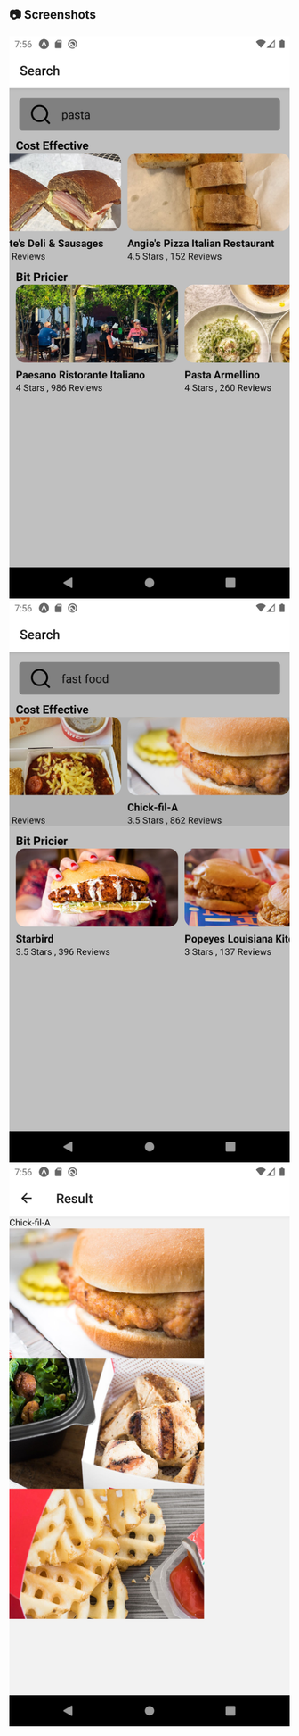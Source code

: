 
## 📷 Screenshots
![Mockup 1](https://github.com/furkanksl/FoodSearchApp-Expo-w-Yelp-api/raw/master/mockups/1.jpg)
![Mockup 2](https://github.com/furkanksl/FoodSearchApp-Expo-w-Yelp-api/raw/master/mockups/2.jpg)
![Mockup 3](https://github.com/furkanksl/FoodSearchApp-Expo-w-Yelp-api/raw/master/mockups/3.jpg)

